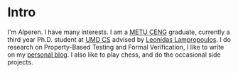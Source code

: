 
# Intro

I'm Alperen. I have many interests.
I am a [METU CENG](http://ceng.metu.edu.tr) graduate,
currently a third year Ph.D. student at [UMD CS](https://www.cs.umd.edu) advised by
[Leonidas Lampropoulos](https://lemonidas.github.io).
I do research on Property-Based Testing and Formal Verification,
I like to write on my [personal blog](https://alpkeles99.medium.com).
I also like to play chess, and do the occasional side projects.
